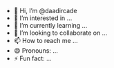 - 👋 Hi, I’m @daadircade
- 👀 I’m interested in ...
- 🌱 I’m currently learning ...
- 💞️ I’m looking to collaborate on ...
- 📫 How to reach me ...
- 😄 Pronouns: ...
- ⚡ Fun fact: ...

<!---
daadircade/daadircade is a ✨ special ✨ repository because its `README.md` (this file) appears on your GitHub profile.
You can click the Preview link to take a look at your changes.
--->
